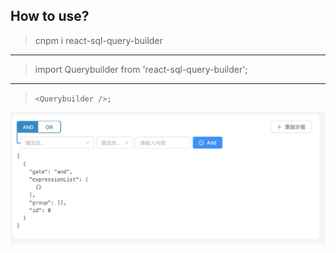 ## How to use?
> cnpm i react-sql-query-builder
*****
> import Querybuilder from 'react-sql-query-builder';
*****
> `<Querybuilder />;`

<img src="assets/img/demo.png">